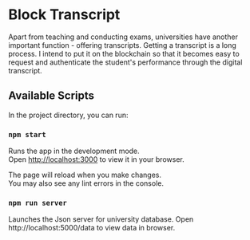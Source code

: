 # Block Transcript

Apart from teaching and conducting exams, universities have another important function - offering transcripts. Getting a transcript is a long process. I intend to put it on the blockchain so that it becomes easy to request and authenticate the student's performance through the digital transcript.

## Available Scripts

In the project directory, you can run:

### `npm start`

Runs the app in the development mode.\
Open [http://localhost:3000](http://localhost:3000) to view it in your browser.

The page will reload when you make changes.\
You may also see any lint errors in the console.

### `npm run server`

Launches the Json server for university database. Open http://localhost:5000/data to view data in browser.

